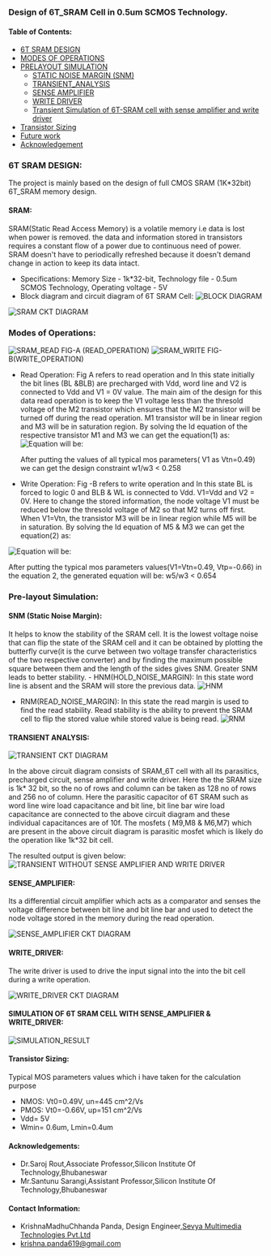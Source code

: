 
### Design of 6T_SRAM Cell in 0.5um SCMOS Technology.

#### Table of Contents:
 - [6T SRAM DESIGN](#6T_SRAM_DESIGN) 
  - [MODES OF OPERATIONS](#Modes_of_operations)
  -  [PRELAYOUT SIMULATION](#PRE_LAYOUT_SIMULATION)
     - [STATIC NOISE MARGIN (SNM)](#STATIC_NOISE_MARGIN)
     - [TRANSIENT_ANALYSIS](#TRANSIENT_ANALYSIS)
      - [SENSE AMPLIFIER](#Sense_amplifier)
      - [WRITE DRIVER](#Write_Driver)
      - [ Transient Simulation of 6T-SRAM cell with sense amplifier and write driver](#Transient_Simulation_of_6T_SRAM_cell_with_sense_amplifier_and_write_driver)
   - [Transistor Sizing](#Transistor_Sizing)
  - [Future work](#Future_work)
   - [Acknowledgement](#Acknowledgement) 
    
### 6T SRAM DESIGN:
The project is mainly based on the design of full CMOS SRAM (1K*32bit) 6T_SRAM memory design.
#### SRAM:
SRAM(Static Read Access Memory) is a volatile memory i.e data is lost when power is removed. the data and information stored in transistors requires a constant flow of a power due to continuous need of power. SRAM doesn't have to periodically refreshed because it doesn't demand change in action to keep its data intact. 
- Specifications:
   Memory Size - 1k*32-bit,  Technology file - 0.5um SCMOS Technology, Operating voltage - 5V
- Block diagram and circuit diagram of 6T SRAM Cell:
![BLOCK DIAGRAM](https://github.com/KrishnaMadhuchhanda/6T_-SRAM/blob/main/Diagrams/SRAM_BLOCKDIAGRAM.png)
 
![SRAM CKT DIAGRAM](https://github.com/KrishnaMadhuchhanda/6T_-SRAM/blob/main/Diagrams/SRAM.png)

### Modes of Operations:
![SRAM_READ](https://github.com/KrishnaMadhuchhanda/6T_-SRAM/blob/main/Diagrams/SRAM_READ.png) FIG-A (READ_OPERATION) ![SRAM_WRITE](https://github.com/KrishnaMadhuchhanda/6T_-SRAM/blob/main/Diagrams/SRAM_WRITE.png)
FIG-B(WRITE_OPERATION)

- Read Operation:
   Fig A refers to read operation and In this state initially the bit lines (BL &BLB) are precharged with Vdd,  word line and V2 is connected to Vdd and V1 = 0V value. The main aim of the design for this data read operation is to keep the V1 voltage less than the thresold voltage of the M2 transistor which ensures that the M2 transistor will be turned off during the read operation. M1 transistor will be in linear region and M3 will be in saturation region.
  By solving the Id equation of the respective transistor M1 and M3 we can get the equation(1) as:                                                     
![Equation will be:](https://github.com/KrishnaMadhuchhanda/6T_-SRAM/blob/main/Diagrams/Eq-1.jpeg)
 
   After putting the values of all typical mos parameters( V1 as Vtn=0.49) we can get the design constraint
   w1/w3 < 0.258
   
- Write Operation:
Fig -B refers to write operation and In this state BL is forced to logic 0 and BLB & WL is connected to Vdd.  V1=Vdd and V2 = 0V.  Here to change the stored information, the node voltage V1 must be reduced below the thresold voltage of M2 so that M2 turns off first.
When V1=Vtn, the transistor M3 will be in linear region while M5 will be in saturation.
By solving the Id equation of M5 & M3 we can get the equation(2) as:

![Equation will be:](https://github.com/KrishnaMadhuchhanda/6T_-SRAM/blob/main/Diagrams/Eq-2.jpeg)

After putting the typical mos parameters values(V1=Vtn=0.49, Vtp=-0.66) in the equation 2, the generated equation will be:
w5/w3 < 0.654

### Pre-layout Simulation: 
   #### SNM (Static Noise Margin):
  It helps to know the stability of the SRAM cell. It is the lowest voltage noise that can flip the state of the SRAM cell and it can be obtained by plotting the butterfly curve(it is the curve between two voltage transfer characteristics of the two respective converter) and by finding the maximum possible square between them and the length of the sides gives SNM. Greater SNM leads to better stability.
        - HNM(HOLD_NOISE_MARGIN):
   In this state word line is absent and the SRAM will store the previous data.
   ![HNM](https://github.com/KrishnaMadhuchhanda/6T_-SRAM/blob/main/Diagrams/HNM.png)

   - RNM(READ_NOISE_MARGIN):
    In this state the read margin is used to find the read stability. Read stability is the ability to prevent the SRAM cell to flip the stored value while stored value is being read.
    ![RNM](https://github.com/KrishnaMadhuchhanda/6T_-SRAM/blob/main/Diagrams/RNM.png)

#### TRANSIENT ANALYSIS:
 ![TRANSIENT CKT DIAGRAM](https://github.com/KrishnaMadhuchhanda/6T_-SRAM/blob/main/Diagrams/TRANS%20CKT%20DIAGRAM.png)

In the above circuit diagram consists of SRAM_6T cell with all its parasitics, precharged circuit, sense amplifier and write driver. Here the the SRAM size is 1k* 32 bit,  so the no of rows and column can be taken as 128 no of rows and 256 no of column. Here the parasitic capacitor of 6T SRAM such as word line wire load capacitance  and bit line, bit line bar wire load capacitance are connected to the above circuit diagram and these individual capacitances are of 10f. The mosfets (	M9,M8 & M6,M7) which are present in the above circuit diagram is parasitic mosfet which is likely do the operation like 1k*32 bit cell.

The resulted output is given below:
![TRANSIENT WITHOUT SENSE AMPLIFIER AND WRITE DRIVER](https://github.com/KrishnaMadhuchhanda/6T_-SRAM/blob/main/Diagrams/TRANS%20WITHOUT%20SENSE%20AMPLIFIER%20AND%20WRITE%20DRIVER.png)

#### SENSE_AMPLIFIER:
Its a differential circuit amplifier which acts as a comparator and senses the voltage difference between bit line and bit line bar and used to detect the node voltage stored in the memory during the read operation.

  ![SENSE_AMPLIFIER CKT DIAGRAM](https://github.com/KrishnaMadhuchhanda/6T_-SRAM/blob/main/Diagrams/SENSE_AMPLIFIER_SRAM.png)

#### WRITE_DRIVER:
The write driver is used to drive the input signal into the into the bit cell during a write operation.

![WRITE_DRIVER CKT DIAGRAM](https://github.com/KrishnaMadhuchhanda/6T_-SRAM/blob/main/Diagrams/SRAM_WRITEDRIVER.png)

#### SIMULATION OF 6T SRAM CELL WITH SENSE_AMPLIFIER & WRITE_DRIVER:
![SIMULATION_RESULT](https://github.com/KrishnaMadhuchhanda/6T_-SRAM/blob/main/Diagrams/TRANS%20WITH%20SENSE_AMPLIFIER%20&%20WRITW_DRIVER.png)

#### Transistor Sizing:
Typical MOS parameters values which i have taken for the calculation purpose
   
 - NMOS: Vt0=0.49V, un=445 cm^2/Vs
 - PMOS: Vt0=-0.66V, up=151 cm^2/Vs
 - Vdd= 5V
 - Wmin= 0.6um, Lmin=0.4um
 
 #### Acknowledgements:
-   Dr.Saroj Rout,Associate Professor,Silicon Institute Of Technology,Bhubaneswar
-   Mr.Santunu Sarangi,Assistant Professor,Silicon Institute Of Technology,Bhubaneswar
#### Contact Information:
- KrishnaMadhuChhanda Panda, Design Engineer,[Sevya Multimedia Technologies Pvt.Ltd](http://sevyamultimedia.com)
- [krishna.panda619@gmail.com](mailto:krishna.panda619@gmail.com) 
